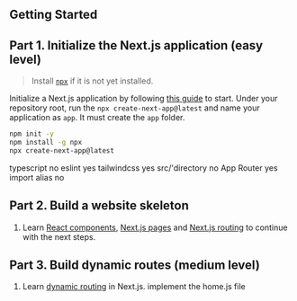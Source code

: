 ## Getting Started

## Part 1. Initialize the Next.js application (easy level)

> Install [`npx`](https://www.npmjs.com/package/npx) if it is not yet installed.

Initialize a Next.js application by following [this guide](https://nextjs.org/docs/getting-started) to start. Under your repository root, run the `npx create-next-app@latest` and name your application as `app`. It must create the `app` folder.

```bash
npm init -y
npm install -g npx
npx create-next-app@latest
```
typescript no
eslint yes
tailwindcss yes
src/'directory no
App Router yes
import alias no


## Part 2. Build a website skeleton

1. Learn [React components](https://reactjs.org/docs/components-and-props.html), [Next.js pages](https://nextjs.org/docs/basic-features/pages) and [Next.js routing](https://nextjs.org/docs/routing/introduction) to continue with the next steps.


## Part 3. Build dynamic routes (medium level)

1. Learn [dynamic routing](https://nextjs.org/docs/routing/dynamic-routes) in Next.js.
implement the home.js file
